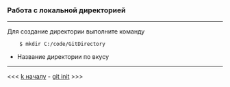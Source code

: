 ### Работа с локальной директорией
---

Для создание директории выполните команду

        $ mkdir C:/code/GitDirectory
           
* Название директории по вкусу

---

<<< [k началу](./readme.md) - [git init](./init.md) >>>
